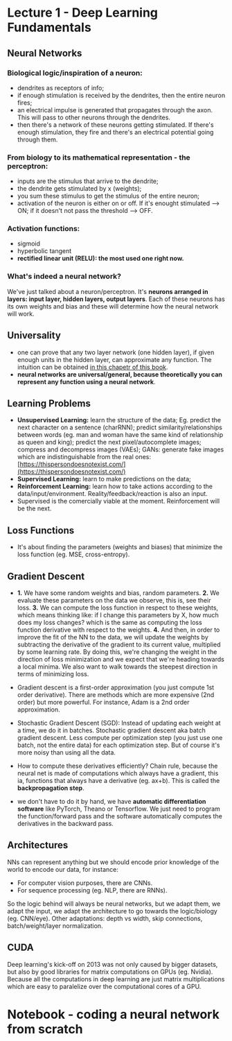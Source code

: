 # Lecture 1 - Deep Learning Fundamentals

## Neural Networks

### Biological logic/inspiration of a neuron: 
+ dendrites as receptors of info;
+ if enough stimulation is received by the dendrites, then the entire neuron fires;
+ an electrical impulse is generated that propagates through the axon. This will pass to other neurons through the dendrites. 
+ then there's a network of these neurons getting stimulated. If there's enough stimulation, they fire and there's an electrical potential going through them.

### From biology to its mathematical representation -  the perceptron: 
+ inputs are the stimulus that arrive to the dendrite; 
+ the dendrite gets stimulated by x (weights);
+ you sum  these stimulus to get the stimulus of the entire neuron; 
+ activation of the neuron is either on or off. If it's enought stimulated —> ON; if it doesn't not pass the threshold —> OFF.

### Activation functions:
+ sigmoid
+ hyperbolic tangent
+ **rectified linear unit (RELU): the most used one right now.**

### What's indeed a neural network? 
We've just talked about a neuron/perceptron. It's **neurons arranged in layers: input layer, hidden layers, output layers**. Each of these neurons has its own weights and bias and these will determine how the neural network will work.

## Universality
+ one can prove that any two layer network (one hidden layer), if given enough units in the hidden layer, can approximate any function. The intuition can be obtained [in this chapetr of this book](http://neuralnetworksanddeeplearning.com/chap4.html). 
+ **neural networks are universal/general, because theoretically you can represent any function using a neural network**.

## Learning Problems
+ **Unsupervised Learning:** learn the structure of the data; Eg. predict the next character on a sentence (charRNN); predict similarity/relationships between words (eg. man and woman have the same kind of relationship as queen and king); predict the next pixel/autocomplete images; compress and decompress images (VAEs); GANs: generate fake images which are indistinguishable from the real ones: [https://thispersondoesnotexist.com/](https://thispersondoesnotexist.com/)
+ **Supervised Learning:** learn to make predictions on the data; 
+ **Reinforcement Learning:** learn how to take actions according to the data/input/environment. Reality/feedback/reaction is also an input. 
+ Supervised is the comercially viable at the moment. Reinforcement will be the next.

## Loss Functions
+ It's about finding the parameters (weights and biases) that minimize the loss function (eg. MSE, cross-entropy).

## Gradient Descent
+ **1.** We have some random weights and bias, random parameters.
**2.** We evaluate these parameters on the data we observe, this is, see their loss. 
**3.** We can compute the loss function in respect to these weights, which means thinking like: if I change this parameters by X, how much does my loss changes? which is the same as computing the loss function derivative with respect to the weights. 
**4.** And then, in order to improve the fit of the NN to the data, we will update the weights by subtracting the derivative of the gradient to its current value, multiplied by some learning rate. 
By doing this, we're changing the weight in the direction of loss minimization and we expect that we're heading towards a local minima. 
We also want to walk towards the steepest direction in terms of minimizing loss.

+ Gradient descent is a first-order approximation (you just compute 1st order derivative). There are methods which are more expensive (2nd order) but more powerful. For instance, Adam is a 2nd order approximation.

+ Stochastic Gradient Descent (SGD): Instead of updating each weight at a time, we do it in batches. Stochastic gradient descent aka batch gradient descent. Less compute per optimization step (you just use one batch, not the entire data) for each optimization step. But of course it's more noisy than using all the data.

+ How to compute these derivatives efficiently? Chain rule, because the neural net is made of computations which always have a gradient, this ia, functions that always have a derivative (eg. ax+b). 
This is called the **backpropagation step**.

+ we don't have to do it by hand, we have **automatic differentiation software** like PyTorch, Theano or Tensorflow. We just need to program the function/forward pass and the software automatically computes the derivatives in the backward pass.

## Architectures

NNs can represent anything but we should encode prior knowledge of the world to encode our data, for instance:

+ For computer vision purposes, there are CNNs. 
+ For sequence processing (eg. NLP, there are RNNs). 

So the logic behind will always be neural networks, but we adapt them, we adapt the input, we adapt the architecture to go towards the logic/biology (eg. CNN/eye). 
Other adaptations: depth vs width, skip connections, batch/weight/layer normalization.

## CUDA
Deep learning's kick-off on 2013 was not only caused by bigger datasets, but also by good libraries for matrix computations on GPUs (eg. Nvidia). 
Because all the computations in deep learning are just matrix multiplications which are easy to paralelize over the computational cores of a GPU.

# Notebook - coding a neural network from scratch
